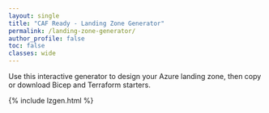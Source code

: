 ```yaml
---
layout: single
title: "CAF Ready - Landing Zone Generator"
permalink: /landing-zone-generator/
author_profile: false
toc: false
classes: wide
---
```


Use this interactive generator to design your Azure landing zone, then copy or download Bicep and Terraform starters.

{% include lzgen.html %}
